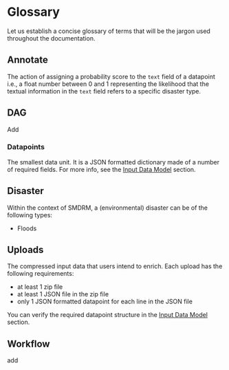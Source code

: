 # Glossary

Let us establish a concise glossary of terms that will be the jargon used throughout the documentation.

## Annotate

The action of assigning a probability score to the `text` field of a datapoint
i.e., a float number between 0 and 1 representing the likelihood that the textual
information in the `text` field refers to a specific disaster type.

## DAG

Add

### Datapoints

The smallest data unit. It is a JSON formatted dictionary made of a number of required fields.
For more info, see the [Input Data Model](../README.md#input-data-model) section.

## Disaster

Within the context of SMDRM, a (environmental) disaster can be of the following types:
* Floods

## Uploads

The compressed input data that users intend to enrich.
Each upload has the following requirements:
* at least 1 zip file
* at least 1 JSON file in the zip file
* only 1 JSON formatted datapoint for each line in the JSON file

You can verify the required datapoint structure in the [Input Data Model](../README.md#input-data-model) section.

## Workflow

add

